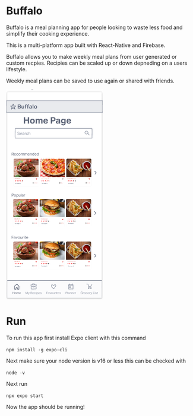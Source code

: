 # Buffalo

Buffalo is a meal planning app for people looking to waste less food and simplify their cooking experience.

This is a multi-platform app built with React-Native and Firebase.

Buffalo allows you to make weekly meal plans from user generated or custom recpies. Recipies can be scaled up or down depneding on a users lifestyle.

Weekly meal plans can be saved to use again or shared with friends.

![alt text](/BuffaloApp.PNG)

# Run

To run this app first install Expo client with this command

`npm install -g expo-cli`

Next make sure your node version is v16 or less this can be checked with

`node -v`

Next run

`npx expo start`

Now the app should be running!
